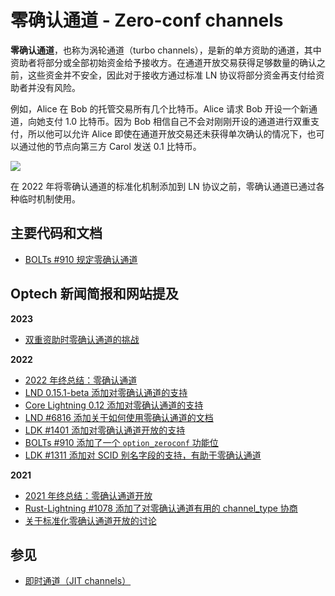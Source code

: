 # 零确认通道 - Zero-conf channels

**零确认通道**，也称为涡轮通道（turbo channels），是新的单方资助的通道，其中资助者将部分或全部初始资金给予接收方。在通道开放交易获得足够数量的确认之前，这些资金并不安全，因此对于接收方通过标准 LN 协议将部分资金再支付给资助者并没有风险。

例如，Alice 在 Bob 的托管交易所有几个比特币。Alice 请求 Bob 开设一个新通道，向她支付 1.0 比特币。因为 Bob 相信自己不会对刚刚开设的通道进行双重支付，所以他可以允许 Alice 即使在通道开放交易还未获得单次确认的情况下，也可以通过他的节点向第三方 Carol 发送 0.1 比特币。

![](https://bitcoinops.org/img/posts/2021-07-zeroconf-channels.png)

在 2022 年将零确认通道的标准化机制添加到 LN 协议之前，零确认通道已通过各种临时机制使用。

## 主要代码和文档

* [BOLTs #910 规定零确认通道](https://github.com/lightning/bolts/pull/910)

## Optech 新闻简报和网站提及

**2023**

* [双重资助时零确认通道的挑战](https://bitcoinops.org/en/newsletters/2023/05/17/#challenges-with-zero-conf-channels-when-dual-funding)

**2022**

* [2022 年终总结：零确认通道](https://bitcoinops.org/en/newsletters/2022/12/21/#zero-conf-channels)
* [LND 0.15.1-beta 添加对零确认通道的支持](https://bitcoinops.org/en/newsletters/2022/08/31/#lnd-0-15-1-beta)
* [Core Lightning 0.12 添加对零确认通道的支持](https://bitcoinops.org/en/newsletters/2022/08/24/#core-lightning-0-12-0)
* [LND #6816 添加关于如何使用零确认通道的文档](https://bitcoinops.org/en/newsletters/2022/08/17/#lnd-6816)
* [LDK #1401 添加对零确认通道开放的支持](https://bitcoinops.org/en/newsletters/2022/06/08/#ldk-1401)
* [BOLTs #910 添加了一个 `option_zeroconf` 功能位](https://bitcoinops.org/en/newsletters/2022/06/08/#bolts-910)
* [LDK #1311 添加对 SCID 别名字段的支持，有助于零确认通道](https://bitcoinops.org/en/newsletters/2022/03/23/#ldk-1311)

**2021**

* [2021 年终总结：零确认通道开放](https://bitcoinops.org/en/newsletters/2021/12/22/#zeroconfchan)
* [Rust-Lightning #1078 添加了对零确认通道有用的 channel\_type 协商](https://bitcoinops.org/en/newsletters/2021/11/10/#rust-lightning-1078)
* [关于标准化零确认通道开放的讨论](https://bitcoinops.org/en/newsletters/2021/07/07/#zero-conf-channel-opens)

## 参见

* [即时通道（JIT channels）](https://bitcoinops.org/en/topics/jit-channels/)
